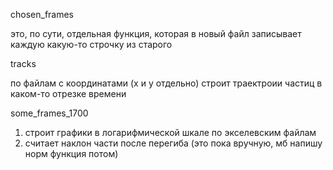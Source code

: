 chosen_frames

это, по сути, отдельная функция, которая в новый файл записывает каждую какую-то строчку из старого

tracks

по файлам с координатами (х и у отдельно) строит траектроии частиц в каком-то отрезке времени

some_frames_1700

1. строит графики в логарифмической шкале по экселевским файлам
2. считает наклон части после перегиба (это пока вручную, мб напишу норм функция потом)
